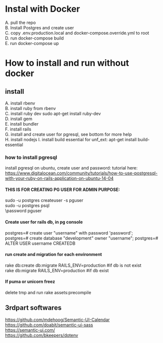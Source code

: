 # Instal with Docker  
A. pull the repo  
B. Install Postgres and create user  
C. copy .env.production.local and docker-compose.override.yml to root  
D. run docker-compose build  
E. run docker-compose up  
  
  
# How to install and run without docker  
  
## install    
A. install rbenv  
B. install ruby from rbenv  
C. install ruby dev sudo apt-get install ruby-dev  
D. install gem  
E. install bundler  
F. install rails  
G. install and create user for pgresql, see bottom for more help  
H. install nodejs
I. install build essential for unf_ext: apt-get install build-essential


### how to install pgresql  
install pgresql on ubuntu, create user and password: tutorial here: https://www.digitalocean.com/community/tutorials/how-to-use-postgresql-with-your-ruby-on-rails-application-on-ubuntu-14-04  
#### THIS IS FOR CREATING PG USER FOR ADMIN PURPOSE:  
sudo -u postgres createuser -s pguser  
sudo -u postgres psql  
\password pguser  
#### Create user for rails db, in pg console  
postgres=# create user "username" with password 'password';  
postgres=# create database "development" owner "username"; 
postgres=# ALTER USER username CREATEDB  
#### run create and migration for each environment  
rake db:create db:migrate RAILS_ENV=production  #if db is not exist  
rake db:migrate RAILS_ENV=production #if db exist  
#### If puma or unicorn freez    
delete tmp and run rake assets:precompile  
  
  
## 3rdpart softwares  
https://github.com/mdehoog/Semantic-UI-Calendar  
https://github.com/doabit/semantic-ui-sass  
https://semantic-ui.com/  
https://github.com/bkeepers/dotenv  
  


  